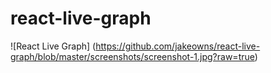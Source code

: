 # react-live-graph
![React Live Graph] (https://github.com/jakeowns/react-live-graph/blob/master/screenshots/screenshot-1.jpg?raw=true)
